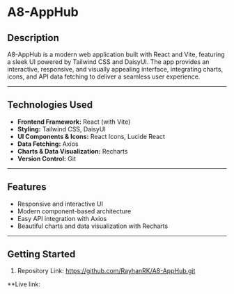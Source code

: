 # A8-AppHub

## Description
A8-AppHub is a modern web application built with React and Vite, featuring a sleek UI powered by Tailwind CSS and DaisyUI. The app provides an interactive, responsive, and visually appealing interface, integrating charts, icons, and API data fetching to deliver a seamless user experience.

---

## Technologies Used
- **Frontend Framework:** React (with Vite)
- **Styling:** Tailwind CSS, DaisyUI
- **UI Components & Icons:** React Icons, Lucide React
- **Data Fetching:** Axios
- **Charts & Data Visualization:** Recharts
- **Version Control:** Git

---

## Features
- Responsive and interactive UI
- Modern component-based architecture
- Easy API integration with Axios
- Beautiful charts and data visualization with Recharts

---

## Getting Started
1. Repository Link:
 https://github.com/RayhanRK/A8-AppHub.git

**Live link:

